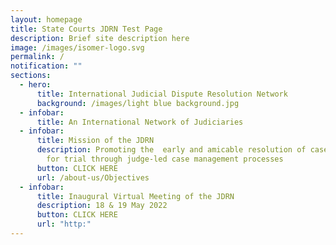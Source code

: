 ```yaml
---
layout: homepage
title: State Courts JDRN Test Page
description: Brief site description here
image: /images/isomer-logo.svg
permalink: /
notification: ""
sections:
  - hero:
      title: International Judicial Dispute Resolution Network
      background: /images/light blue background.jpg
  - infobar:
      title: An International Network of Judiciaries
  - infobar:
      title: Mission of the JDRN
      description: Promoting the  early and amicable resolution of cases without need
        for trial through judge-led case management processes
      button: CLICK HERE
      url: /about-us/Objectives
  - infobar:
      title: Inaugural Virtual Meeting of the JDRN
      description: 18 & 19 May 2022
      button: CLICK HERE
      url: "http:"
---
```

